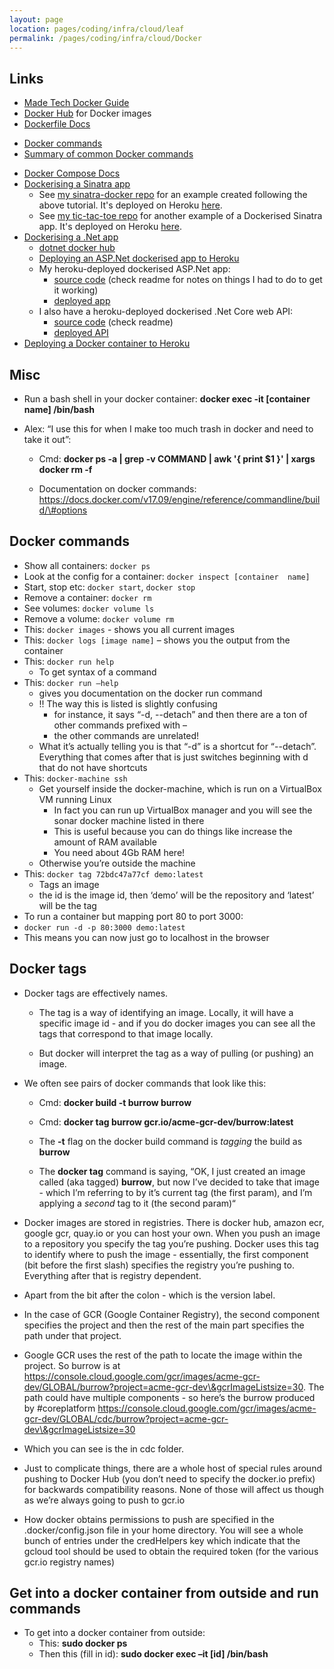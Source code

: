 ```yaml
---
layout: page
location: pages/coding/infra/cloud/leaf
permalink: /pages/coding/infra/cloud/Docker
---
```


## Links

- [Made Tech Docker Guide](https://learn.madetech.com/guides/11-Docker/)
- [Docker Hub](https://hub.docker.com/) for Docker images
- [Dockerfile Docs](https://docs.docker.com/engine/reference/builder/) 
* [Docker commands](https://docs.docker.com/engine/reference/run/)
* [Summary of common Docker commands](https://www.edureka.co/blog/docker-commands/)
- [Docker Compose Docs](https://docs.docker.com/compose/compose-file/)
- [Dockerising a Sinatra app](https://www.codewithjason.com/dockerize-sinatra-application/)
  - See [my sinatra-docker repo](https://github.com/claresudbery/sinatra-docker) for an example created following the above tutorial. It's deployed on Heroku [here](https://sinatra-docker.herokuapp.com/).
  - See [my tic-tac-toe repo](https://github.com/claresudbery/tic-tac-toe-kata) for another example of a Dockerised Sinatra app. It's deployed on Heroku [here](https://tic-tac-toe-docker.herokuapp.com/tictactoe).
- [Dockerising a .Net app](https://docs.microsoft.com/en-us/dotnet/core/docker/build-container?tabs=windows)
  - [dotnet docker hub](https://hub.docker.com/_/microsoft-dotnet)
  - [Deploying an ASP.Net dockerised app to Heroku](https://medium.com/@vnqmai.hcmue/deploy-asp-net-core-to-heroku-for-free-using-docker-bd6d6fc161ae)
  - My heroku-deployed dockerised ASP.Net app:
    - [source code](https://github.com/claresudbery/dotnet-docker-clare) (check readme for notes on things I had to do to get it working)
    - [deployed app](https://dotnet-docker-clare.herokuapp.com/)
  - I also have a heroku-deployed dockerised .Net Core web API:
    - [source code](https://github.com/claresudbery/webapi-docker) (check readme)
    - [deployed API](https://webapi-docker.herokuapp.com/shiny)
- [Deploying a Docker container to Heroku](https://devcenter.heroku.com/articles/container-registry-and-runtime)

## Misc

  - Run a bash shell in your docker container: **docker exec -it
    \[container name\] /bin/bash**

  - Alex: “I use this for when I make too much trash in docker and need
    to take it out”:
    
      - Cmd: **docker ps -a | grep -v COMMAND | awk '{ print $1 }' |
        xargs docker rm -f**
    
      - Documentation on docker commands:
        [<span class="underline">https://docs.docker.com/v17.09/engine/reference/commandline/build/\#options</span>](https://docs.docker.com/v17.09/engine/reference/commandline/build/#options)

## Docker commands

- Show all containers: `docker ps`
- Look at the config for a container: `docker inspect [container  name]`
- Start, stop etc: `docker start`, `docker stop`
- Remove a container: `docker rm`
- See volumes: `docker volume ls`
- Remove a volume: `docker volume rm`
- This:	`docker images` - shows you all current images
- This:	`docker logs [image name]` – shows you the output from the container
- This:	`docker run help`
  -	To get syntax of a command
- This:	`docker run –help`
  -	gives you documentation on the docker run command
  -	!! The way this is listed is slightly confusing
    -	for instance, it says “-d, --detach” and then there are a ton of other commands prefixed with –
    -	the other commands are unrelated!
   -	What it’s actually telling you is that “-d” is a shortcut for “--detach”. Everything that comes after that is just switches beginning with d that do not have shortcuts
- This:	`docker-machine ssh`
  -	Get yourself inside the docker-machine, which is run on a VirtualBox VM running Linux
    -	In fact you can run up VirtualBox manager and you will see the sonar docker machine listed in there
    -	This is useful because you can do things like increase the amount of RAM available
    -	You need about 4Gb RAM here!
  -	Otherwise you’re outside the machine
- This:	`docker tag 72bdc47a77cf demo:latest`
  -	Tags an image
  -	the id is the image id, then ‘demo’ will be the repository and ‘latest’ will be the tag
-	To run a container but mapping port 80 to port 3000:
  -	`docker run -d -p 80:3000 demo:latest`
  -	This means you can now just go to localhost in the browser

## Docker tags

  - Docker tags are effectively names.
    
      - The tag is a way of identifying an image. Locally, it will have
        a specific image id - and if you do docker images you can see
        all the tags that correspond to that image locally.
    
      - But docker will interpret the tag as a way of pulling (or
        pushing) an image.

  - We often see pairs of docker commands that look like this:
    
      - Cmd: **docker build -t burrow burrow**
    
      - Cmd: **docker tag burrow gcr.io/acme-gcr-dev/burrow:latest**
    
      - The **-t** flag on the docker build command is *tagging* the
        build as **burrow**
    
      - The **docker tag** command is saying, “OK, I just created an
        image called (aka tagged) **burrow**, but now I’ve decided to
        take that image - which I’m referring to by it’s current tag
        (the first param), and I’m applying a *second* tag to it (the
        second param)“

  - Docker images are stored in registries. There is docker hub, amazon
    ecr, google gcr, quay.io or you can host your own. When you push an
    image to a repository you specify the tag you’re pushing. Docker
    uses this tag to identify where to push the image - essentially, the
    first component (bit before the first slash) specifies the registry
    you’re pushing to. Everything after that is registry dependent.

  - Apart from the bit after the colon - which is the version label.

  - In the case of GCR (Google Container Registry), the second component
    specifies the project and then the rest of the main part specifies
    the path under that project.

  - Google GCR uses the rest of the path to locate the image within the
    project. So burrow is at
    [<span class="underline">https://console.cloud.google.com/gcr/images/acme-gcr-dev/GLOBAL/burrow?project=acme-gcr-dev\&gcrImageListsize=30</span>](https://console.cloud.google.com/gcr/images/etsy-gcr-dev/GLOBAL/burrow?project=etsy-gcr-dev&gcrImageListsize=30).
    The path could have multiple components - so here’s the burrow
    produced by \#coreplatform
    [<span class="underline">https://console.cloud.google.com/gcr/images/acme-gcr-dev/GLOBAL/cdc/burrow?project=acme-gcr-dev\&gcrImageListsize=30</span>](https://console.cloud.google.com/gcr/images/etsy-gcr-dev/GLOBAL/cdc/burrow?project=etsy-gcr-dev&gcrImageListsize=30)

  - Which you can see is the in cdc folder.

  - Just to complicate things, there are a whole host of special rules
    around pushing to Docker Hub (you don’t need to specify the
    docker.io prefix) for backwards compatibility reasons. None of those
    will affect us though as we’re always going to push to gcr.io

  - How docker obtains permissions to push are specified in the
    .docker/config.json file in your home directory. You will see a
    whole bunch of entries under the credHelpers key which indicate that
    the gcloud tool should be used to obtain the required token (for the
    various gcr.io registry names)
## Get into a docker container from outside and run commands

  - To get into a docker container from outside:
      - This: **sudo docker ps**
      - Then this (fill in id): **sudo docker exec –it \[id\]
        /bin/bash**
